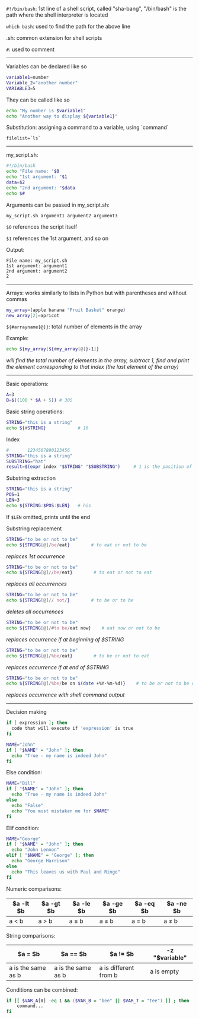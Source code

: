 `#!/bin/bash`: 1st line of a shell script, called "sha-bang", "/bin/bash" is the path where the shell interpreter is located

`which bash`: used to find the path for the above line

.sh: common extension for shell scripts

`#`: used to comment

___
Variables can be declared like so

```bash
variable1=number
Variable_2="another number"
VARIABLE3=5
```

They can be called like so

```bash
echo "My number is $variable1"
echo "Another way to display ${variable1}"
```

Substitution: assigning a command to a variable, using \`command\`

```
filelist=`ls`
```

___
my_script.sh:

```bash
#!/bin/bash
echo "File name: "$0
echo "1st argument: "$1
data=$2
echo "2nd argument: "$data
echo $#
```

Arguments can be passed in my_script.sh:

`my_script.sh argument1 argument2 argument3`

`$0` references the script itself

`$1` references the 1st argument, and so on

Output: 

```
File name: my_script.sh
1st argument: argument1
2nd argument: argument2
2
```

___
Arrays: works similarly to lists in Python but with parentheses and without commas

```bash
my_array=(apple banana "Fruit Basket" orange)
new_array[2]=apricot
```

`${#arrayname[@]}`: total number of elements in the array

Example:

```bash
echo ${my_array[${#my_array[@]}-1]}
```
*will find the total number of elements in the array, subtract 1, find and print the element corresponding to that index (the last element of the array)*

___
Basic operations:

```bash
A=3
B=$((100 * $A + 5)) # 305
```

Basic string operations:

```bash
STRING="this is a string"
echo ${#STRING}            # 16
```

Index

```bash
#       1234567890123456
STRING="this is a string"
SUBSTRING="hat"
result=$(expr index "$STRING" "$SUBSTRING")     # 1 is the position of the first 't' in $STRING
```

Substring extraction

```bash
STRING="this is a string"
POS=1
LEN=3
echo ${STRING:$POS:$LEN}   # his
```
If `$LEN` omitted, prints until the end

Substring replacement

```bash
STRING="to be or not to be"
echo ${STRING[@]/be/eat}        # to eat or not to be
```
*replaces 1st occurrence*

```bash
STRING="to be or not to be"
echo ${STRING[@]//be/eat}        # to eat or not to eat
```
*replaces all occurrences*

```bash
STRING="to be or not to be"
echo ${STRING[@]// not/}        # to be or to be
```
*deletes all occurrences*

```bash
STRING="to be or not to be"
echo ${STRING[@]/#to be/eat now}    # eat now or not to be
```
*replaces occurrence if at beginning of $STRING*

```bash
STRING="to be or not to be"
echo ${STRING[@]/%be/eat}        # to be or not to eat
```
*replaces occurrence if at end of $STRING*

```bash
STRING="to be or not to be"
echo ${STRING[@]/%be/be on $(date +%Y-%m-%d)}    # to be or not to be on 2012-06-14
```
*replaces occurrence with shell command output*

___
Decision making

```bash
if [ expression ]; then
  code that will execute if 'expression' is true
fi
```

```bash
NAME="John"
if [ "$NAME" = "John" ]; then
  echo "True - my name is indeed John"
fi
```

Else condition:
```bash
NAME="Bill"
if [ "$NAME" = "John" ]; then
  echo "True - my name is indeed John"
else
  echo "False"
  echo "You must mistaken me for $NAME"
fi
```

Elif condition:
```bash
NAME="George"
if [ "$NAME" = "John" ]; then
  echo "John Lennon"
elif [ "$NAME" = "George" ]; then
  echo "George Harrison"
else
  echo "This leaves us with Paul and Ringo"
fi
```

Numeric comparisons:

| $a -lt $b | $a -gt $b | $a -le $b  | $a -ge $b  | $a -eq $b | $a -ne $b  |
| --------- | --------- | ---------- | ---------- | --------- | ---------- |
| a \< b    | a \> b    | a $\leq$ b | a $\geq$ b | a = b     | a $\neq$ b |
String comparisons:

| $a = $b            | $a == $b           | $a != $b              | -z "$variable" |
| ------------------ | ------------------ | --------------------- | -------------- |
| a is the same as b | a is the same as b | a is different from b | a is empty     |

Conditions can be combined:
```bash
if [[ $VAR_A[0] -eq 1 && ($VAR_B = "bee" || $VAR_T = "tee") ]] ; then
    command...
fi
```

